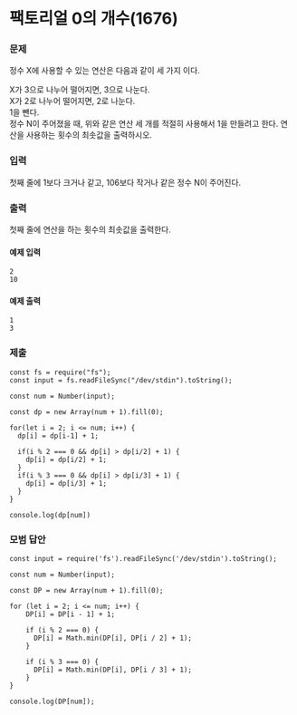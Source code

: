 # 팩토리얼 0의 개수(1676)

### 문제

정수 X에 사용할 수 있는 연산은 다음과 같이 세 가지 이다.<br>

X가 3으로 나누어 떨어지면, 3으로 나눈다.<br>
X가 2로 나누어 떨어지면, 2로 나눈다.<br>
1을 뺀다.<br>
정수 N이 주어졌을 때, 위와 같은 연산 세 개를 적절히 사용해서 1을 만들려고 한다. 연산을 사용하는 횟수의 최솟값을 출력하시오.<br>

### 입력

첫째 줄에 1보다 크거나 같고, 106보다 작거나 같은 정수 N이 주어진다.<br>

### 출력

첫째 줄에 연산을 하는 횟수의 최솟값을 출력한다.<br>

#### 예제 입력

```
2
10
```

#### 예제 출력

```
1
3
```

### 제출

```
const fs = require("fs");
const input = fs.readFileSync("/dev/stdin").toString();

const num = Number(input);

const dp = new Array(num + 1).fill(0);

for(let i = 2; i <= num; i++) {
  dp[i] = dp[i-1] + 1;

  if(i % 2 === 0 && dp[i] > dp[i/2] + 1) {
    dp[i] = dp[i/2] + 1;
  }
  if(i % 3 === 0 && dp[i] > dp[i/3] + 1) {
    dp[i] = dp[i/3] + 1;
  }
}

console.log(dp[num])
```

### 모범 답안

```
const input = require('fs').readFileSync('/dev/stdin').toString();

const num = Number(input);

const DP = new Array(num + 1).fill(0);

for (let i = 2; i <= num; i++) {
    DP[i] = DP[i - 1] + 1;

    if (i % 2 === 0) {
      DP[i] = Math.min(DP[i], DP[i / 2] + 1);
    }

    if (i % 3 === 0) {
      DP[i] = Math.min(DP[i], DP[i / 3] + 1);
    }
}

console.log(DP[num]);
```
